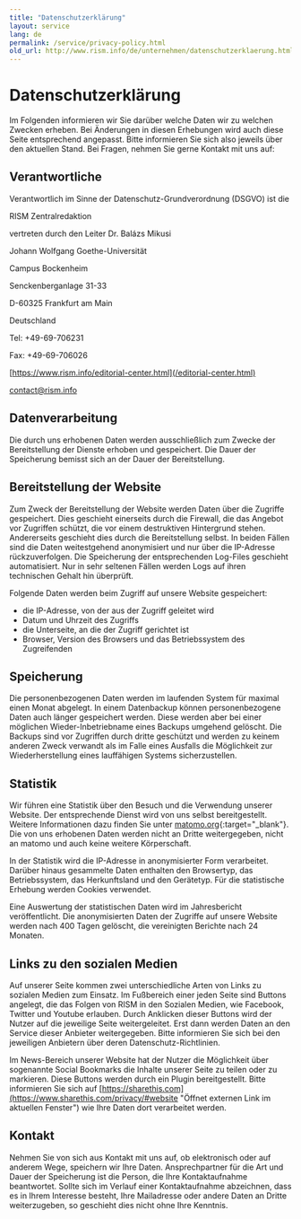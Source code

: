 ```yaml
---
title: "Datenschutzerklärung"
layout: service
lang: de
permalink: /service/privacy-policy.html
old_url: http://www.rism.info/de/unternehmen/datenschutzerklaerung.html
---
```


# Datenschutzerklärung

Im Folgenden informieren wir Sie darüber welche Daten wir zu welchen Zwecken erheben. Bei Änderungen in diesen Erhebungen wird auch diese Seite entsprechend angepasst. Bitte informieren Sie sich also jeweils über den aktuellen Stand. Bei Fragen, nehmen Sie gerne Kontakt mit uns auf:

## Verantwortliche

Verantwortlich im Sinne der Datenschutz-Grundverordnung (DSGVO) ist die

RISM Zentralredaktion 

vertreten durch den Leiter Dr. Balázs Mikusi

Johann Wolfgang Goethe-Universität 

Campus Bockenheim 

Senckenberganlage 31-33 

D-60325 Frankfurt am Main

Deutschland

Tel: +49-69-706231

Fax: +49-69-706026

[https://www.rism.info/editorial-center.html](/editorial-center.html)

contact@rism.info 

## Datenverarbeitung

Die durch uns erhobenen Daten werden ausschließlich zum Zwecke der Bereitstellung der Dienste erhoben und gespeichert. Die Dauer der Speicherung bemisst sich an der Dauer der Bereitstellung.

## Bereitstellung der Website

Zum Zweck der Bereitstellung der Website werden Daten über die Zugriffe gespeichert. Dies geschieht einerseits durch die Firewall, die das Angebot vor Zugriffen schützt, die vor einem destruktiven Hintergrund stehen. Andererseits geschieht dies durch die Bereitstellung selbst. In beiden Fällen sind die Daten weitestgehend anonymisiert und nur über die IP-Adresse rückzuverfolgen. Die Speicherung der entsprechenden Log-Files geschieht automatisiert. Nur in sehr seltenen Fällen werden Logs auf ihren technischen Gehalt hin überprüft.

Folgende Daten werden beim Zugriff auf unsere Website gespeichert:

* die IP-Adresse, von der aus der Zugriff geleitet wird
* Datum und Uhrzeit des Zugriffs
* die Unterseite, an die der Zugriff gerichtet ist
* Browser, Version des Browsers und das Betriebssystem des Zugreifenden

## Speicherung

Die personenbezogenen Daten werden im laufenden System für maximal einen Monat abgelegt. In einem Datenbackup können personenbezogene Daten auch länger gespeichert werden. Diese werden aber bei einer möglichen Wieder-Inbetriebname eines Backups umgehend gelöscht. Die Backups sind vor Zugriffen durch dritte geschützt und werden zu keinem anderen Zweck verwandt als im Falle eines Ausfalls die Möglichkeit zur Wiederherstellung eines lauffähigen Systems sicherzustellen.

## Statistik

Wir führen eine Statistik über den Besuch und die Verwendung unserer Website. Der entsprechende Dienst wird von uns selbst bereitgestellt. Weitere Informationen dazu finden Sie unter [matomo.org](http://matomo.org/){:target="_blank"}. Die von uns erhobenen Daten werden nicht an Dritte weitergegeben, nicht an matomo und auch keine weitere Körperschaft.

In der Statistik wird die IP-Adresse in anonymisierter Form verarbeitet. Darüber hinaus gesammelte Daten enthalten den Browsertyp, das Betriebssystem, das Herkunftsland und den Gerätetyp. Für die statistische Erhebung werden Cookies verwendet.

Eine Auswertung der statistischen Daten wird im Jahresbericht veröffentlicht. Die anonymisierten Daten der Zugriffe auf unsere Website werden nach 400 Tagen gelöscht, die vereinigten Berichte nach 24 Monaten.

## Links zu den sozialen Medien

Auf unserer Seite kommen zwei unterschiedliche Arten von Links zu sozialen Medien zum Einsatz. Im Fußbereich einer jeden Seite sind Buttons angelegt, die das Folgen von RISM in den Sozialen Medien, wie Facebook, Twitter und Youtube erlauben. Durch Anklicken dieser Buttons wird der Nutzer auf die jeweilige Seite weitergeleitet. Erst dann werden Daten an den Service dieser Anbieter weitergegeben. Bitte informieren Sie sich bei den jeweiligen Anbietern über deren Datenschutz-Richtlinien.

Im News-Bereich unserer Website hat der Nutzer die Möglichkeit über sogenannte Social Bookmarks die Inhalte unserer Seite zu teilen oder zu markieren. Diese Buttons werden durch ein Plugin bereitgestellt. Bitte informieren Sie sich auf [https://sharethis.com](https://www.sharethis.com/privacy/#website "Öffnet externen Link im aktuellen Fenster") wie Ihre Daten dort verarbeitet werden.

## Kontakt

Nehmen Sie von sich aus Kontakt mit uns auf, ob elektronisch oder auf anderem Wege, speichern wir Ihre Daten. Ansprechpartner für die Art und Dauer der Speicherung ist die Person, die Ihre Kontaktaufnahme beantwortet. Sollte sich im Verlauf einer Kontaktaufnahme abzeichnen, dass es in Ihrem Interesse besteht, Ihre Mailadresse oder andere Daten an Dritte weiterzugeben, so geschieht dies nicht ohne Ihre Kenntnis.
